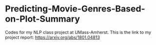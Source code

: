 # Predicting-Movie-Genres-Based-on-Plot-Summary
Codes for my NLP class project at UMass-Amherst. This is the link to my project report: https://arxiv.org/abs/1801.04813
